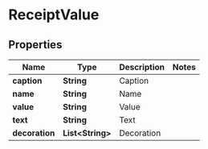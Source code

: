 
# ReceiptValue

## Properties
Name | Type | Description | Notes
------------ | ------------- | ------------- | -------------
**caption** | **String** | Caption | 
**name** | **String** | Name | 
**value** | **String** | Value | 
**text** | **String** | Text | 
**decoration** | **List&lt;String&gt;** | Decoration | 




